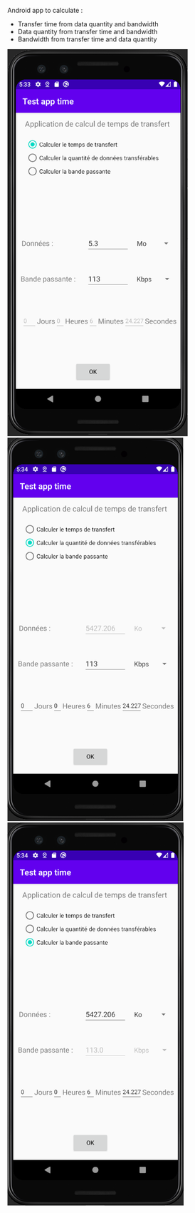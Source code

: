 Android app to calculate : 
- Transfer time from data quantity and bandwidth
- Data quantity from transfer time and bandwidth
- Bandwidth from transfer time and data quantity

![alt text](https://github.com/ClemPera/Calculate-Transfer-time-Data-quantity-Bandwidth/blob/main/screenshot/Screenshot01.png?raw=true)
![alt text](https://github.com/ClemPera/Calculate-Transfer-time-Data-quantity-Bandwidth/blob/main/screenshot/Screenshot02.png?raw=true)
![alt text](https://github.com/ClemPera/Calculate-Transfer-time-Data-quantity-Bandwidth/blob/main/screenshot/Screenshot03.png?raw=true)
